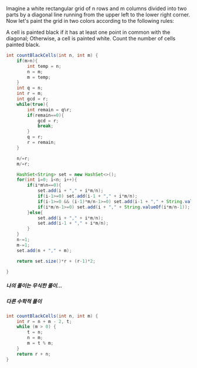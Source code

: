 Imagine a white rectangular grid of n rows and m columns divided into two parts by a diagonal line running from the upper left to the lower right corner. Now let's paint the grid in two colors according to the following rules:

A cell is painted black if it has at least one point in common with the diagonal;
Otherwise, a cell is painted white.
Count the number of cells painted black.
```java
int countBlackCells(int n, int m) {    
    if(m>n){
        int temp = n;
        n = m;
        m = temp;
    }
    int q = n;
    int r = m;
    int gcd = r;
    while(true){
        int remain = q%r;
        if(remain==0){
            gcd = r;
            break;
        }
        q = r;
        r = remain;
    }

    n/=r;
    m/=r;

    HashSet<String> set = new HashSet<>();
    for(int i=0; i<n; i++){
        if(i*m%n==0){
            set.add(i + "," + i*m/n);
            if(i-1>=0) set.add(i-1 + "," + i*m/n);
            if(i-1>=0 && (i-1)*m/n-1>=0) set.add(i-1 + "," + String.valueOf((i-1)*m/n-1));
            if(i*m/n-1>=0) set.add(i + "," + String.valueOf(i*m/n-1));
        }else{
            set.add(i + "," + i*m/n);
            set.add(i-1 + "," + i*m/n);
        }
    }
    n-=1;
    m-=1;
    set.add(n + "," + m);

    return set.size()*r + (r-1)*2;

}
```

##### 나의 풀이는 무식한 풀이...
##### 다른 수학적 풀이
```java
int countBlackCells(int n, int m) {
    int r = n + m - 2, t;
    while (m > 0) {
        t = n;
        n = m;
        m = t % m;
    }
    return r + n;
}

```
